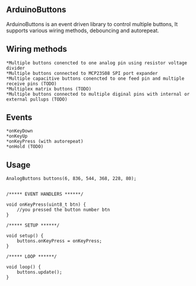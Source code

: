 ArduinoButtons
------------

ArduinoButtons is an event driven library to control multiple buttons, It supports various wiring methods, debouncing and autorepeat.

Wiring methods
------------
	*Multiple buttons conencted to one analog pin using resistor voltage divider
	*Multiple buttons connected to MCP23S08 SPI port expander
	*Multiple capacitive buttons conencted to one feed pin and multiple receive pins (TODO)
	*Multiplex matrix buttons (TODO)
	*Multiple buttons connected to multiple diginal pins with internal or external pullups (TODO)
	
Events
------

	*onKeyDown
	*onKeyUp
	*onKeyPress (with autorepeat)
	*onHold (TODO)
	
	
Usage
-----

	AnalogButtons buttons(6, 836, 544, 368, 228, 80);


	/***** EVENT HANDLERS ******/  

	void onKeyPress(uint8_t btn) {
		//you pressed the button number btn
	}

	/***** SETUP ******/  

	void setup() {
		buttons.onKeyPress = onKeyPress;
	}

	/***** LOOP ******/  

	void loop() {
		buttons.update();
	}	
	
